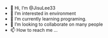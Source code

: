 - 👋 Hi, I’m @JisuLee33
- 👀 I’m interested in environment
- 🌱 I’m currently learning programing.
- 💞️ I’m looking to collaborate on many people
- 📫 How to reach me ...

<!---
JisuLee33/JisuLee33 is a ✨ special ✨ repository because its `README.md` (this file) appears on your GitHub profile.
You can click the Preview link to take a look at your changes.
--->
